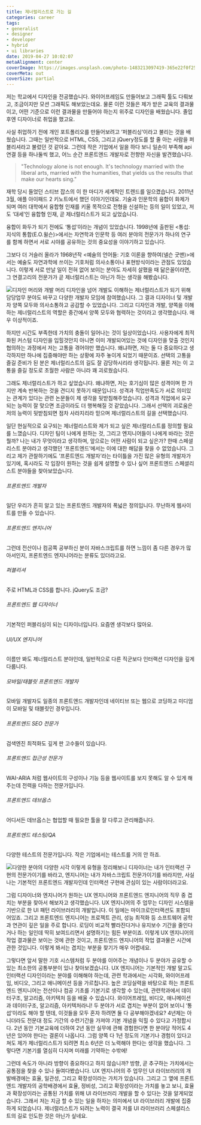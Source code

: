 ```yaml
---
title: 제너럴리스트로 가는 길
categories: career
tags:
- generalist
- designer
- developer
- hybrid
- ui libraries
date: 2019-04-27 10:02:07
metaAlignment: center
coverImage: https://images.unsplash.com/photo-1483213097419-365e22f0f258?ixlib=rb-1.2.1&ixid=eyJhcHBfaWQiOjEyMDd9&auto=format&fit=crop&w=1650&q=80
coverMeta: out
coverSize: partial
---
```

저는 학교에서 디자인을 전공했습니다. 와이어프레임도 만들어보고 그래픽 툴도 다뤄보고, 조금이지만 모션 그래픽도 해보았는데요. 물론 이런 것들은 제가 받은 교육의 결과물이고, <!-- more -->어떤 기준으로 이런 결과물을 만들어야 하는지 위주로 디자인을 배웠습니다. 졸업 후엔 디자이너로 취업을 했고요.

사실 취업하기 전에 개인 포트폴리오를 만들어보려고 ‘퍼블리싱’이라고 불리는 것을 배웠습니다. 그때는 일반적으로 HTML, CSS, 그리고 jQuery정도를 할 줄 아는 사람을 퍼블리셔라고 불렀던 것 같아요. 그런데 작은 기업에서 일을 하다 보니 일손이 부족해 api 연결 등을 하나둘씩 했고, 어느 순간 프론트엔드 개발자로 전향한 자신을 발견했습니다.

> "Technology alone is not enough. It's technology married with the liberal arts, married with the humanities, that yields us the results that make our hearts sing."

재학 당시 들었던 스티브 잡스의 이 한 마디가 세계적인 트렌드를 일으켰습니다. 2011년 3월, 애플 아이패드 2 키노트에서 했던 이야기인데요. 기술과 인문학의 융합이 화제가 되며 여러 대학에서 융합형 인재를 키울 목적으로 전형을 신설하는 등의 일이 있었고, 저도 ‘대세’인 융합형 인재, 곧 제너럴리스트가 되고 싶었습니다.

융합이 화두가 되기 전에도 ‘통섭’이라는 개념이 있었습니다. 1998년에 출판된 <통섭: 지식의 통합(E.O.윌슨)>에서는 자연학과 인문학 등 여러 분야의 전문가가 하나의 연구를 함께 하면서 서로 시야를 공유하는 것의 중요성을 이야기하고 있습니다.

그보다 더 거슬러 올라가 1968년작 <예술의 언어들: 기호 이론을 향하여(넬슨 굿맨)>에서는 예술도 자연과학에 쓰이는 기호처럼 의사소통이나 표현방식이라는 관점도 있었습니다. 이렇게 서로 만날 일이 전혀 없어 보이는 분야도 자세히 살폈을 때 닮은꼴이라면, 그 연결고리의 전문가가 곧 제너럴리스트는 아닌가 하는 생각을 해봤습니다.

![디자인 머리와 개발 머리](https://cdn-images-1.medium.com/max/1200/0*zFj5ZUImAVahWR9C)
디자인을 넘어 개발도 이해하는 제너럴리스트가 되기 위해 담당업무 분야도 바꾸고 다양한 개발자 모임에 참여했습니다. 그 결과 디자이너 및 개발자 양쪽 모두와 의사소통하고 공감할 수 있었습니다. 그리고 디자인과 개발, 양쪽을 이해하는 제너럴리스트의 역할은 중간에서 양쪽 모두와 협력하는 것이라고 생각했습니다. 매우 이상적이죠.

하지만 시간도 부족한데 가치의 충돌이 일어나는 것이 일상이었습니다. 사용자에게 최적화된 커스텀 디자인을 입힐것안지 아니면 이미 개발되어있는 것에 디자인을 맞출 것인지 협의하는 과정에서 저는 고통을 겪어야만 했습니다. 왜냐하면, 저는 둘 다 중요하다고 생각하지만 하나에 집중해야만 하는 상황에 자주 놓이게 되었기 때문이죠. 선택의 고통을 즐길 준비가 된 분은 제너럴리스트의 길도 잘 감당하시리라 생각됩니다. 물론 저는 이 고통을 즐길 정도로 초월한 사람은 아니라 꽤 괴로웠습니다.

그래도 제너럴리스트가 하고 싶었습니다. 왜냐하면, 저는 호기심이 많은 성격이며 한 가지만 계속 반복하는 것을 견디지 못하기 때문입니다. 성격과 직업만족도가 서로 의미있는 관계가 있다는 관련 논문들이 제 생각을 뒷받침해주었습니다. 성격과 직업에서 요구되는 능력이 잘 맞으면 조금이라도 더 행복해질 것 같았습니다. 그래서 선택의 괴로움은 저의 능력이 뒷받침되면 점차 사라지리라 믿으며 제너럴리스트의 길을 선택했습니다.

일단 현실적으로 요구되는 제너럴리스트와 제가 되고 싶은 제너럴리스트를 정의할 필요를 느꼈습니다. 디자인 팀이 나에게 원하는 것, 그리고 엔지니어들이 나에게 바라는 것은 뭘까? 나는 내가 무엇이라고 생각하며, 앞으로는 어떤 사람이 되고 싶은가? 한때 스페셜리스트 분야라고 생각했던 ‘프론트엔드’에서는 이에 대한 해답을 찾을 수 없었습니다. 그리고 제가 관찰하기에도 ‘프론트엔드 개발자’라는 타이틀을 가진 많은 유형의 개발자가 있기에, 혹시라도 각 입장이 원하는 것을 쉽게 설명할 수 있나 싶어 프론트엔드 스페셜리스트 분야들을 찾아보았습니다.

###### 프론트엔드 개발자

일단 우리가 흔히 알고 있는 프론트엔드 개발자의 폭넓은 정의입니다. 무난하게 웹사이트를 만들 수 있습니다.

###### 프론트엔드 엔지니어

그런데 전산이나 컴공쪽 공부하신 분이 자바스크립트를 하면 느낌이 좀 다른 경우가 많아서인지, 프론트엔드 엔지니어라는 분류도 있더라고요.

###### 퍼블리셔

주로 HTML과 CSS를 합니다. jQuery도 조금?

###### 프론트엔드 웹 디자이너

기본적인 퍼블리싱이 되는 디자이너입니다. 요즘엔 생각보다 많아요.

###### UI/UX 엔지니어

이름만 봐도 제너럴리스트 분야인데, 일반적으로 다른 직군보다 인터랙션 디자인을 깊게 다룹니다.

###### 모바일/태블릿 프론트엔드 개발자

모바일 개발자도 일종의 프론트엔드 개발자인데 네이티브 또는 웹으로 코딩하고 미디엄이 모바일 및 태블릿인 경우입니다.

###### 프론트엔드 SEO 전문가

검색엔진 최적화도 깊게 판 고수들이 있습니다.

###### 프론트엔드 접근성 전문가

WAI-ARIA 처럼 웹사이트의 구성이나 기능 등을 웹사이트를 보지 못해도 알 수 있게 해주는데 전력을 다하는 전문가입니다.

###### 프론트엔드 데브옵스

어디서든 데브옵스는 협업할 때 필요한 툴을 잘 다루고 관리해줍니다.

###### 프론트엔드 테스팅/QA

다양한 테스트의 전문가입니다. 작은 기업에서는 테스트를 거의 안 하죠.

![다양한 분야의 다양한 시각](https://images.unsplash.com/photo-1512099053734-e6767b535838?ixlib=rb-1.2.1&ixid=eyJhcHBfaWQiOjEyMDd9&auto=format&fit=crop&w=1528&q=80)
이렇게 유형을 정리해보니 디자이너는 내가 인터랙션 구현의 전문가이기를 바라고, 엔지니어는 내가 자바스크립트 전문가이기를 바라지만, 사실 나는 기본적인 프론트엔드 개발자인데 인터랙션 구현에 관심이 있는 사람이더라고요.

그럼 디자이너와 엔지니어가 원하는 UX 엔지니어와 프론트엔드 엔지니어의 직무 중 겹치는 부분을 찾아서 해보자고 생각했습니다. UX 엔지니어의 주 업무는 디자인 시스템을 기반으로 한 UI 패턴 라이브러리의 개발입니다. 이 일에는 마이크로인터랙션도 포함되어있죠. 그리고 프론트엔드 엔지니어는 프로젝트 관리, 성능 최적화 등 소프트웨어 공학과 연관이 깊은 일을 주로 합니다. 로딩이 비교적 빨라진다거나 유지보수 기간을 줄인다거나 하는 일인데 딱히 보여드리면서 설명하기는 힘든 부분이죠. 이렇게 UX 엔지니어의 작업 결과물은 보이는 것에 관한 것이고, 프론트엔드 엔지니어의 작업 결과물은 시간에 관한 것입니다. 이렇게 봐서는 겹치는 부분을 찾기가 매우 어렵네요.

그렇다면 앞서 말한 기호 시스템처럼 두 분야를 이어주는 개념이나 두 분야가 공유할 수 있는 최소한의 공통부분이 있나 찾아보겠습니다. UX 엔지니어는 기본적인 개발 말고도 인터랙션 디자인이라는 분야를 이해해야 하는데, 관련 학과에서는 시각화, 와이어프레임, 비디오, 그리고 애니메이션 등을 가르칩니다. 높은 코딩실력을 바탕으로 하는 프론트엔드 엔지니어는 전산이나 컴공 기초를 기본기로 생각할 수 있는데, 관련학과에서 데이터구조, 알고리즘, 아키텍처 등을 배울 수 있습니다. 와이어프레임, 비디오, 애니메이션과 데이터구조, 알고리즘, 아키텍처라니! 두 분야가 서로 겹치는 부분이 없어 보이니 ‘통섭’이라도 해야 할 텐데, 이것들을 모두 혼자 하려면 둘 다 공부해야겠네요? 4년제는 아니더라도 전문대 정도 기간의 수련기간을 가져야 기본 개념을 익힐 수 있다고 가정합시다. 2년 동안 기본교육에 더하여 2년 동안 실무에 관해 경험한다면 한 분야당 적어도 4년은 있어야 한다는 결론이 나옵니다. 그럼 양쪽 다 1년 정도의 기본기나 경험이 있다고 쳐도 제가 제너럴리스트가 되려면 최소 6년은 더 노력해야 한다는 생각을 했습니다. 그렇다면 기본기를 열심히 다지며 미래를 기약하는 수밖에!

그런데 속도가 아니라 방향이 중요하다고 하지 않습니까? 방향, 곧 추구하는 가치에서는 공통점을 찾을 수 있나 들여다봤습니다. UX 엔지니어의 주 업무인 UI 라이브러리의 개발배경에는 효율, 일관성, 그리고 확장성이라는 가치가 있습니다. 그리고 그 옆에 프론트엔드 개발자의 공학배경에서 효율, 정비성, 그리고 확장성이라는 가치를 놓고 보니, 효율과 확장성이라는 공통된 가치를 위해 UI 라이브러리 개발을 할 수 있다는 것을 알게되었습니다. 그래서 저는 지금 할 수 있는 일을 하자는 의미에서 UI 라이브러리 개발에 집중하게 되었습니다. 제너럴리스트가 되려는 노력이 결국 저를 UI 라이브러리 스페셜리스트의 길로 인도한 것은 아닌가 싶네요.